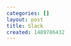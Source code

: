 ```yaml
---
categories: []
layout: post
title: Slack
created: 1489786432
---
```

<script>
window.location = "https://docs.google.com/forms/d/120Dw1JjLxPJB9VTGl0mUY7Ot6yg6YNY1RZUISJFzdwk/viewform?c=0&w=1";
</script>
